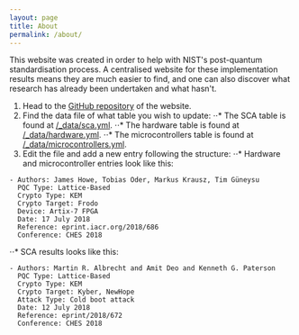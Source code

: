 ```yaml
---
layout: page
title: About
permalink: /about/
---
```


This website was created in order to help with NIST's post-quantum standardisation process. A centralised website for these implementation results means they are much easier to find, and one can also discover what research has already been undertaken and what hasn't.

1. Head to the [GitHub repository](https://github.com/pqczoo/pqczoo.github.io/) of the website.
2. Find the data file of what table you wish to update:
⋅⋅* The SCA table is found at [/_data/sca.yml](https://github.com/pqczoo/pqczoo.github.io/blob/master/_data/sca.yml).
⋅⋅* The hardware table is found at [/_data/hardware.yml](https://github.com/pqczoo/pqczoo.github.io/blob/master/_data/hardware.yml). 
⋅⋅* The microcontrollers table is found at [/_data/microcontrollers.yml](https://github.com/pqczoo/pqczoo.github.io/blob/master/_data/hardware.yml).
3. Edit the file and add a new entry following the structure:
⋅⋅* Hardware and microcontroller entries look like this:
```
- Authors: James Howe, Tobias Oder, Markus Krausz, Tim Güneysu
  PQC Type: Lattice-Based
  Crypto Type: KEM
  Crypto Target: Frodo
  Device: Artix-7 FPGA
  Date: 17 July 2018
  Reference: eprint.iacr.org/2018/686
  Conference: CHES 2018
```
⋅⋅* SCA results looks like this:
```
- Authors: Martin R. Albrecht and Amit Deo and Kenneth G. Paterson
  PQC Type: Lattice-Based
  Crypto Type: KEM
  Crypto Target: Kyber, NewHope
  Attack Type: Cold boot attack
  Date: 12 July 2018
  Reference: eprint/2018/672
  Conference: CHES 2018
```

